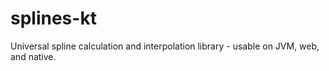 # splines-kt
Universal spline calculation and interpolation library - usable on JVM, web, and native.
